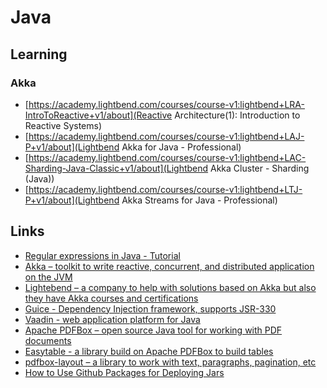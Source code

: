 # Java

## Learning

### Akka
* [https://academy.lightbend.com/courses/course-v1:lightbend+LRA-IntroToReactive+v1/about](Reactive Architecture(1): Introduction to Reactive Systems)
* [https://academy.lightbend.com/courses/course-v1:lightbend+LAJ-P+v1/about](Lightbend Akka for Java - Professional)
* [https://academy.lightbend.com/courses/course-v1:lightbend+LAC-Sharding-Java-Classic+v1/about](Lightbend Akka Cluster - Sharding (Java))
* [https://academy.lightbend.com/courses/course-v1:lightbend+LTJ-P+v1/about](Lightbend Akka Streams for Java - Professional)

## Links
* [Regular expressions in Java - Tutorial](https://www.vogella.com/tutorials/JavaRegularExpressions/article.html)
* [Akka – toolkit to write reactive, concurrent, and distributed application on the JVM](https://akka.io/)
* [Lightebend – a company to help with solutions based on Akka but also they have Akka courses and certifications](https://www.lightbend.com/)
* [Guice - Dependency Injection framework, supports JSR-330](https://github.com/google/guice)
* [Vaadin - web application platform for Java](https://vaadin.com/)
* [Apache PDFBox – open source Java tool for working with PDF documents](https://pdfbox.apache.org/)
* [Easytable - a library build on Apache PDFBox to build tables](https://github.com/vandeseer/easytable)
* [pdfbox-layout – a library to work with text, paragraphs, pagination, etc](https://github.com/ralfstuckert/pdfbox-layout)
* [How to Use Github Packages for Deploying Jars](https://betterprogramming.pub/how-to-use-github-packages-for-deploying-jars-b6e9fdb5e23c)
